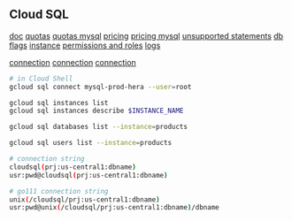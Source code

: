 Cloud SQL
-

[doc](https://cloud.google.com/sql/docs/)
[quotas](https://cloud.google.com/sql/docs/quotas)
[quotas mysql](https://cloud.google.com/sql/docs/mysql/quotas)
[pricing](https://cloud.google.com/sql/pricing)
[pricing mysql](https://cloud.google.com/sql/docs/mysql/pricing)
[unsupported statements](https://cloud.google.com/sql/docs/features)
[db flags](https://cloud.google.com/sql/docs/mysql/flags)
[instance](https://cloud.google.com/sql/docs/mysql/instance-settings)
[permissions and roles](https://cloud.google.com/sql/docs/mysql/project-access-control)
[logs](https://console.cloud.google.com/logs/viewer?resource=cloudsql_database)

[connection](https://cloud.google.com/sql/docs/postgres/connect-app-engine)
[connection](https://cloud.google.com/appengine/docs/standard/go/cloud-sql/using-cloud-sql-mysql)
[connection](https://cloud.google.com/appengine/docs/flexible/go/using-cloud-sql)

````bash
# in Cloud Shell
gcloud sql connect mysql-prod-hera --user=root
````

````bash
gcloud sql instances list
gcloud sql instances describe $INSTANCE_NAME

gcloud sql databases list --instance=products

gcloud sql users list --instance=products

# connection string
cloudsql(prj:us-central1:dbname)
usr:pwd@cloudsql(prj:us-central1:dbname)

# go111 connection string
unix(/cloudsql/prj:us-central1:dbname)
usr:pwd@unix(/cloudsql/prj:us-central1:dbname)/dbname
````

